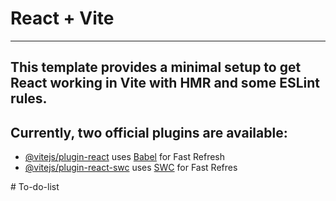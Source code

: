 # React + Vite

------------------------------------------------------------------------
This template provides a minimal setup to get React working in Vite with HMR and some ESLint rules.
-----------------------------------------------------------------------------------------
Currently, two official plugins are available:
----------------------------------------------------------------------------------------------

- [@vitejs/plugin-react](https://github.com/vitejs/vite-plugin-react/blob/main/packages/plugin-react/README.md) uses [Babel](https://babeljs.io/) for Fast Refresh
- [@vitejs/plugin-react-swc](https://github.com/vitejs/vite-plugin-react-swc) uses [SWC](https://swc.rs/) for Fast Refres


#   T o - d o - l i s t 
 
 
